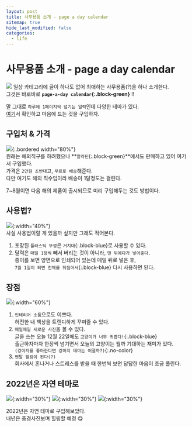 ```yaml
---
layout: post
title: 사무용품 소개 - page a day calendar
sitemap: true
hide_last_modified: false
categories:
  - life
---
```

# 사무용품 소개 - page a day calendar
![](/assets/img/blog/etc/page-a-day-calendar-1.jpg)
일상 카테고리에 글이 하나도 없어 최애하는 사무용품(?)을 하나 소개한다.  
그것은 바로바로 **`page-a-day calendar`{:.block-green}** !!  

말 그대로 `하루에 1페이지씩 넘기는 일력`인데 다양한 테마가 있다.  
[여기](https://www.pageaday.com/calendars?format-type=Desk+Calendars)서 확인하고 마음에 드는 것을 구입하자.

## 구입처 & 가격
![](/assets/img/blog/etc/page-a-day-calendar-2.jpg){:.bordered width="80%"}  
원래는 해외직구를 하려했으나 **`알라딘`{:.block-green}**에서도 판매하고 있어 여기서 구입했다.  
가격은 `2만원 초반대`고, `무료로 배송`해준다.  
다만 여기도 해외 직수입이라 배송이 1달정도는 걸린다.  

7~8월이면 다음 해의 제품이 출시되므로 미리 구입해두는 것도 방법이다.

## 사용법?
![](/assets/img/blog/etc/page-a-day-calendar-3.jpg){:width="40%"}  
사실 사용법이랄 게 있을까 싶지만 그래도 적어본다.
1. 포장된 `플라스틱 뚜껑`은 `거치대`{:.block-blue}로 사용할 수 있다.
2. 달력은 `매일 1장씩` 빼서 버리는 것이 아니라, `맨 뒤에다가 넣어준다.`  
종이를 보면 양면으로 인쇄되어 있는데 매일 뒤로 넣은 후,  
`7월 1일이 되면 전체를 뒤집어서`{:.block-blue} 다시 사용하면 된다.

## 장점
![](/assets/img/blog/etc/page-a-day-calendar-4.jpg){:width="60%"}  
1. `인테리어 소품`으로도 이쁘다.  
허전한 내 책상을 트렌디하게 꾸며줄 수 있다.
2. `매일매일 새로운 사진`을 볼 수 있다.  
글을 쓰는 오늘 12월 22일에도 `고양이가 너무 귀엽다!`{:.block-blue}  
출근하자마자 한장씩 넘기면서 오늘의 고양이는 뭘까 기대하는 재미가 있다.  
`(강아지를 좋아한다면 강아지 테마는 어떨까?)`{:.no-color}
3. `멘탈 힐링이 된다(?)`  
회사에서 혼나거나 스트레스를 받을 때 한번씩 보면 답답한 마음이 조금 풀린다.

## 2022년은 자연 테마로
![](/assets/img/blog/etc/page-a-day-calendar-5.jpg){:width="30%"} 
![](/assets/img/blog/etc/page-a-day-calendar-6.jpg){:width="30%"} 
![](/assets/img/blog/etc/page-a-day-calendar-7.jpg){:width="30%"} 

2022년은 자연 테마로 구입해보았다.  
내년은 풍경사진보며 힐링할 예정 😋